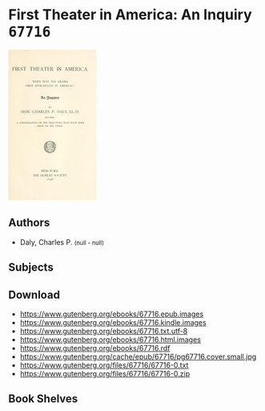 # First Theater in America: An Inquiry <kbd>67716</kbd>

![](./cover.medium.jpg "")

## Authors


 - Daly, Charles P. <small>(null - null)</small>

## Subjects



## Download


 - https://www.gutenberg.org/ebooks/67716.epub.images
 - https://www.gutenberg.org/ebooks/67716.kindle.images
 - https://www.gutenberg.org/ebooks/67716.txt.utf-8
 - https://www.gutenberg.org/ebooks/67716.html.images
 - https://www.gutenberg.org/ebooks/67716.rdf
 - https://www.gutenberg.org/cache/epub/67716/pg67716.cover.small.jpg
 - https://www.gutenberg.org/files/67716/67716-0.txt
 - https://www.gutenberg.org/files/67716/67716-0.zip

## Book Shelves


